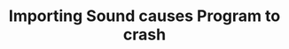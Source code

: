 ---
title: 'Importing Sound causes Program to crash'
redirect_to:
  - 'https://discuss.pencil2d.org/t/importing-sound-causes-program-to-crash/986'
---